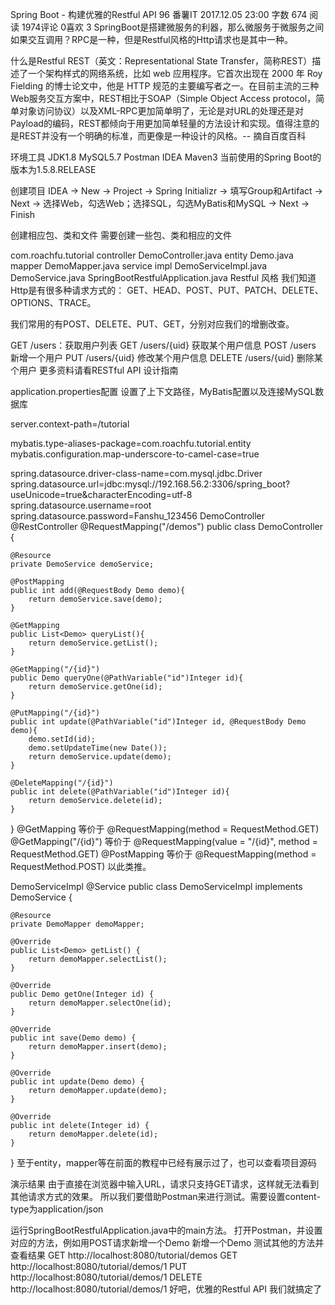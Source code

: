 Spring Boot - 构建优雅的Restful API
96  番薯IT 
2017.12.05 23:00 字数 674 阅读 1974评论 0喜欢 3
SpringBoot是搭建微服务的利器，那么微服务于微服务之间如果交互调用？RPC是一种，但是Restful风格的Http请求也是其中一种。

什么是Restful
REST（英文：Representational State Transfer，简称REST）描述了一个架构样式的网络系统，比如 web 应用程序。它首次出现在 2000 年 Roy Fielding 的博士论文中，他是 HTTP 规范的主要编写者之一。在目前主流的三种Web服务交互方案中，REST相比于SOAP（Simple Object Access protocol，简单对象访问协议）以及XML-RPC更加简单明了，无论是对URL的处理还是对Payload的编码，REST都倾向于用更加简单轻量的方法设计和实现。值得注意的是REST并没有一个明确的标准，而更像是一种设计的风格。-- 摘自百度百科

环境工具
JDK1.8
MySQL5.7
Postman
IDEA
Maven3
当前使用的Spring Boot的版本为1.5.8.RELEASE

创建项目
IDEA -> New -> Project -> Spring Initializr -> 填写Group和Artifact -> Next -> 选择Web，勾选Web；选择SQL，勾选MyBatis和MySQL -> Next -> Finish

创建相应包、类和文件
需要创建一些包、类和相应的文件

com.roachfu.tutorial
    controller
        DemoController.java
    entity
        Demo.java
    mapper
        DemoMapper.java
    service
        impl
            DemoServiceImpl.java
        DemoService.java
    SpringBootRestfulApplication.java
Restful 风格
我们知道Http是有很多种请求方式的：
GET、HEAD、POST、PUT、PATCH、DELETE、OPTIONS、TRACE。

我们常用的有POST、DELETE、PUT、GET，分别对应我们的增删改查。

GET /users：获取用户列表
GET /users/{uid} 获取某个用户信息
POST /users 新增一个用户
PUT /users/{uid} 修改某个用户信息
DELETE /users/{uid} 删除某个用户
更多资料请看RESTful API 设计指南

application.properties配置
设置了上下文路径，MyBatis配置以及连接MySQL数据库

server.context-path=/tutorial

mybatis.type-aliases-package=com.roachfu.tutorial.entity
mybatis.configuration.map-underscore-to-camel-case=true

spring.datasource.driver-class-name=com.mysql.jdbc.Driver
spring.datasource.url=jdbc:mysql://192.168.56.2:3306/spring_boot?useUnicode=true&characterEncoding=utf-8
spring.datasource.username=root
spring.datasource.password=Fanshu_123456
DemoController
@RestController
@RequestMapping("/demos")
public class DemoController {

    @Resource
    private DemoService demoService;

    @PostMapping
    public int add(@RequestBody Demo demo){
        return demoService.save(demo);
    }

    @GetMapping
    public List<Demo> queryList(){
        return demoService.getList();
    }

    @GetMapping("/{id}")
    public Demo queryOne(@PathVariable("id")Integer id){
        return demoService.getOne(id);
    }

    @PutMapping("/{id}")
    public int update(@PathVariable("id")Integer id, @RequestBody Demo demo){
        demo.setId(id);
        demo.setUpdateTime(new Date());
        return demoService.update(demo);
    }

    @DeleteMapping("/{id}")
    public int delete(@PathVariable("id")Integer id){
        return demoService.delete(id);
    }
}
@GetMapping 等价于 @RequestMapping(method = RequestMethod.GET)
@GetMapping("/{id}") 等价于 @RequestMapping(value = "/{id}", method = RequestMethod.GET)
@PostMapping 等价于 @RequestMapping(method = RequestMethod.POST)
以此类推。

DemoServiceImpl
@Service
public class DemoServiceImpl implements DemoService {

    @Resource
    private DemoMapper demoMapper;

    @Override
    public List<Demo> getList() {
        return demoMapper.selectList();
    }

    @Override
    public Demo getOne(Integer id) {
        return demoMapper.selectOne(id);
    }

    @Override
    public int save(Demo demo) {
        return demoMapper.insert(demo);
    }

    @Override
    public int update(Demo demo) {
        return demoMapper.update(demo);
    }

    @Override
    public int delete(Integer id) {
        return demoMapper.delete(id);
    }
}
至于entity，mapper等在前面的教程中已经有展示过了，也可以查看项目源码

演示结果
由于直接在浏览器中输入URL，请求只支持GET请求，这样就无法看到其他请求方式的效果。
所以我们要借助Postman来进行测试。需要设置content-type为application/json

运行SpringBootRestfulApplication.java中的main方法。
打开Postman，并设置对应的方法，例如用POST请求新增一个Demo
新增一个Demo
测试其他的方法并查看结果
GET http://localhost:8080/tutorial/demos
GET http://localhost:8080/tutorial/demos/1
PUT http://localhost:8080/tutorial/demos/1
DELETE http://localhost:8080/tutorial/demos/1
好吧，优雅的Restful API 我们就搞定了

